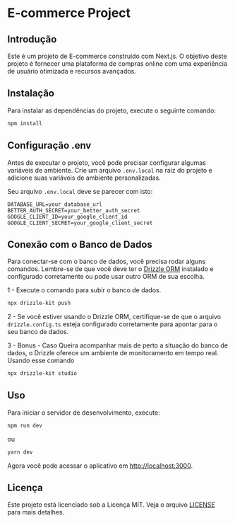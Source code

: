 # E-commerce Project

## Introdução

Este é um projeto de E-commerce construído com Next.js. O objetivo deste projeto é fornecer uma plataforma de compras online com uma experiência de usuário otimizada e recursos avançados.

## Instalação

Para instalar as dependências do projeto, execute o seguinte comando:

```bash
npm install
```
## Configuração .env

Antes de executar o projeto, você pode precisar configurar algumas variáveis de ambiente. Crie um arquivo `.env.local` na raiz do projeto e adicione suas variáveis de ambiente personalizadas.

Seu arquivo `.env.local` deve se parecer com isto:

```
DATABASE_URL=your_database_url
BETTER_AUTH_SECRET=your_better_auth_secret
GOOGLE_CLIENT_ID=your_google_client_id
GOOGLE_CLIENT_SECRET=your_google_client_secret
```
## Conexão com o Banco de Dados

Para conectar-se com o banco de dados, você precisa rodar alguns comandos. Lembre-se de que você deve ter o [Drizzle ORM](https://orm.drizzle.team/) instalado e configurado corretamente ou pode usar outro ORM de sua escolha.

1 - Execute o comando para subir o banco de dados.
```bash
npx drizzle-kit push
```
2 - Se você estiver usando o Drizzle ORM, certifique-se de que o arquivo `drizzle.config.ts` esteja configurado corretamente para apontar para o seu banco de dados.

3 - Bonus - Caso Queira acompanhar mais de perto a situação do banco de dados, o Drizzle oferece um ambiente de monitoramento em tempo real. Usando esse comando
```bash
npx drizzle-kit studio
```

## Uso

Para iniciar o servidor de desenvolvimento, execute:

```bash
npm run dev
```
ou 

```bash
yarn dev
```

Agora você pode acessar o aplicativo em [http://localhost:3000](http://localhost:3000).

## Licença

Este projeto está licenciado sob a Licença MIT. Veja o arquivo [LICENSE](LICENSE) para mais detalhes.

